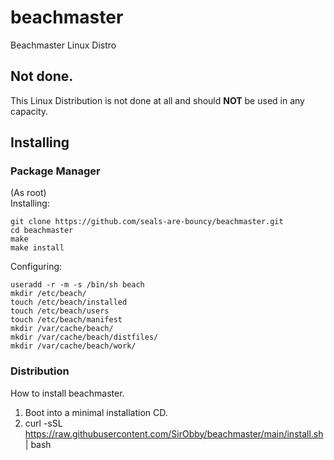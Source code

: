 # beachmaster
Beachmaster Linux Distro

## Not done.
This Linux Distribution is not done at all and should **NOT** be used in any capacity.

## Installing

### Package Manager
(As root)\
Installing: 
```
git clone https://github.com/seals-are-bouncy/beachmaster.git
cd beachmaster
make
make install
```
Configuring:
```
useradd -r -m -s /bin/sh beach
mkdir /etc/beach/
touch /etc/beach/installed
touch /etc/beach/users
touch /etc/beach/manifest
mkdir /var/cache/beach/
mkdir /var/cache/beach/distfiles/
mkdir /var/cache/beach/work/
```

### Distribution
How to install beachmaster. 
1) Boot into a minimal installation CD.
2) curl -sSL https://raw.githubusercontent.com/SirObby/beachmaster/main/install.sh | bash